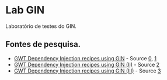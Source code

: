 # Lab GIN

Laboratório de testes do GIN.

## Fontes de pesquisa.

* [GWT Dependency Injection recipes using GIN](http://www.canoo.com/blog/2011/04/05/gwt-dependency-injection-recipes-using-gin/) - Source [0](http://canoo.com/blog/wp-content/uploads/2011/04/Part0.zip), [1](http://canoo.com/blog/wp-content/uploads/2011/04/Part1.zip)
* [GWT Dependency Injection recipes using GIN (II)](http://www.canoo.com/blog/2011/06/14/gwt-dependency-injection-recipes-using-gin-ii/) - Source [2](http://canoo.com/blog/wp-content/uploads/2011/06/Part2.zip)
* [GWT Dependency Injection recipes using GIN (III)](http://www.canoo.com/blog/2011/06/20/gwt-dependency-injection-recipes-using-gin-iii/) - Source [3](http://canoo.com/blog/wp-content/uploads/2011/06/Part3.zip)